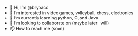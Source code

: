 - 👋 Hi, I’m @brybacc
- 👀 I’m interested in video games, volleyball, chess, electronics
- 🌱 I’m currently learning python, C, and Java.
- 💞️ I’m looking to collaborate on (maybe later I will)
- 📫 How to reach me (soon)

<!---
brybacc/brybacc is a ✨ special ✨ repository because its `README.md` (this file) appears on your GitHub profile.
You can click the Preview link to take a look at your changes.
--->
